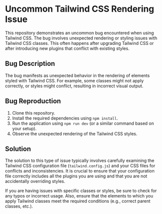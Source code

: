 # Uncommon Tailwind CSS Rendering Issue

This repository demonstrates an uncommon bug encountered when using Tailwind CSS. The bug involves unexpected rendering or styling issues with Tailwind CSS classes. This often happens after upgrading Tailwind CSS or after introducing new plugins that conflict with existing styles.

## Bug Description

The bug manifests as unexpected behavior in the rendering of elements styled with Tailwind CSS. For example, some classes might not apply correctly, or styles might conflict, resulting in incorrect visual output.

## Bug Reproduction

1. Clone this repository.
2. Install the required dependencies using `npm install`.
3. Run the application using `npm run dev` (or a similar command based on your setup).
4. Observe the unexpected rendering of the Tailwind CSS styles.

## Solution

The solution to this type of issue typically involves carefully examining the Tailwind CSS configuration file (`tailwind.config.js`) and your CSS files for conflicts and inconsistencies. It is crucial to ensure that your configuration file correctly includes all the plugins you are using and that you are not accidentally overriding styles.

If you are having issues with specific classes or styles, be sure to check for any typos or incorrect usage. Also, ensure that the elements to which you apply Tailwind classes meet the required conditions (e.g., correct parent classes, etc.).